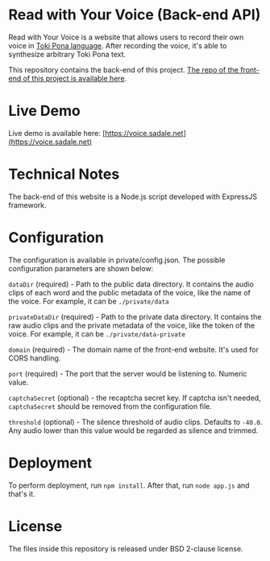 # Read with Your Voice (Back-end API)

Read with Your Voice is a website that allows users to record their own voice in [Toki Pona language](http://tokipona.org/). After recording the voice, it's able to synthesize arbitrary Toki Pona text.

This repository contains the back-end of this project. [The repo of the front-end of this project is available here](https://github.com/SadaleNet/ReadWithYourVoice).

# Live Demo

Live demo is available here: [https://voice.sadale.net](https://voice.sadale.net)

# Technical Notes

The back-end of this website is a Node.js script developed with ExpressJS framework.

# Configuration

The configuration is available in private/config.json. The possible configuration parameters are shown below:

`dataDir` (required) - Path to the public data directory. It contains the audio clips of each word and the public metadata of the voice, like the name of the voice. For example, it can be `./private/data`

`privateDataDir` (required) - Path to the private data directory. It contains the raw audio clips and the private metadata of the voice, like the token of the voice. For example, it can be `./private/data-private`

`domain` (required) - The domain name of the front-end website. It's used for CORS handling.

`port` (required) - The port that the server would be listening to. Numeric value.

`captchaSecret` (optional) - the recaptcha secret key. If captcha isn't needed, `captchaSecret` should be removed from the configuration file.

`threshold` (optional) - The silence threshold of audio clips. Defaults to `-40.0`. Any audio lower than this value would be regarded as silence and trimmed.

# Deployment

To perform deployment, run `npm install`. After that, run `node app.js` and that's it.

# License

The files inside this repository is released under BSD 2-clause license.
